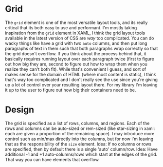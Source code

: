 # Grid
The `grid` element is one of the most versatile layout tools, and its really critical that its both easy to use and
performant. I'm mostly taking inspiration from the `grid` element in XAML, I think the grid layout tools available in
the latest version of CSS are *way* too complicated. You can do wacky things like have a grid with two `auto` columns, and
then put long paragraphs of text in them such that both paragraphs wrap correctly so that the grid doesn't overflow. If
you think about the process behind that, it basically requires running layout over each paragraph twice (first to figure
out how big they are, second to figure out how to wrap them when you realize they can't both fit). While that's
convenient I guess, and sort of makes sense for the domain of HTML (where most content is static), I think that's way
too complicated and I don't really see the use since you're giving up a lot of control over your resulting layout there.
For my library I'm leaving it up to the user to figure out how big their containers need to be.

# Design
The grid is specified as a list of rows, columns, and regions. Each of the rows and columns can be auto-sized or
rem-sized (like star-sizing in xaml: each are given a proportion of the remaining space). I may introduce more control
such as min/max directly into the columns, but for now I'm leaving that as the responsibility of the `size` element.
Idea: If no columns or rows are specified, then by default there is a single 'auto' column/row.
Idea: Have additional -1 and +1 auto-columns/rows which start at the edges of the grid. That way you can have elements
that overflow.
